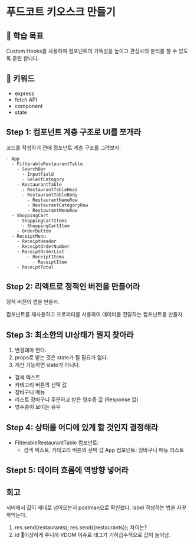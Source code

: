 # 푸드코트 키오스크 만들기

## :whale2: 학습 목표

Custom Hooks를 사용하여 컴포넌트의 가독성을 높이고 관심사의 분리를 할 수 있도록 훈련 합니다.

## :whale2: 키워드

* express
* fetch API
* component
* state

## Step 1: 컴포넌트 계층 구조로 UI를 쪼개라

코드를 작성하기 전에 컴포넌트 계층 구조를 그려보자.

```plaintext
- App
  - FilterableRestaurantTable
    - SearchBar
      - InputField
      - SelectCategory
    - RestaurantTable
      - RestaurantTableHead
      - RestaurantTableBody
        - RestaurantNameRow
        - RestaurantCategoryRow
        - RestaurantMenuRow
  - ShoppingCart
    - ShoppingCartItems
      - ShoppingCartItem
    - OrderButton
  - ReceiptMenu
    - ReceiptHeader
    - ReceiptOrderNumber
    - ReceiptOrderList
        - ReceiptItems
          - ReceiptItem
    - ReceiptTotal
```

## Step 2: 리액트로 정적인 버전을 만들어라

정적 버전의 앱을 만들자.

컴포넌트를 재사용하고 프로퍼티를 사용하여 데이터를 전달하는 컴포넌트를 만들자.

## Step 3: 최소한의 UI상태가 뭔지 찾아라

1. 변경돼야 한다.
2. props로 받는 것은 state가 될 필요가 없다.
3. 계산 가능하면 state가 아니다.

* 검색 텍스트&#x20;
* 카테고리 버튼의 선택 값&#x20;
* 장바구니 메뉴&#x20;
* 리스트 장바구니 주문하고 받은 영수증 값 (Response 값)&#x20;
* 영수증이 보이는 유무

## Step 4: 상태를 어디에 있게 할 것인지 결정해라

* FilterableRestaurantTable 컴포넌트:&#x20;
  * 검색 텍스트, 카테고리 버튼의 선택 값 App 컴포넌트: 장바구니 메뉴 리스트

## Stept 5: 데이터 흐름에 역방향 넣어라

## 회고

서버에서 값이 제대로 넘어오는지 postman으로 확인했다. label 작성하는 법을 자꾸 까먹는다.&#x20;

1. res.send(restaurants); res.send({restaurants}); 차이는?
2. id 이상하게 주니까 VDOM 이슈로 태그가 기하급수적으로 값이 늘어남.
